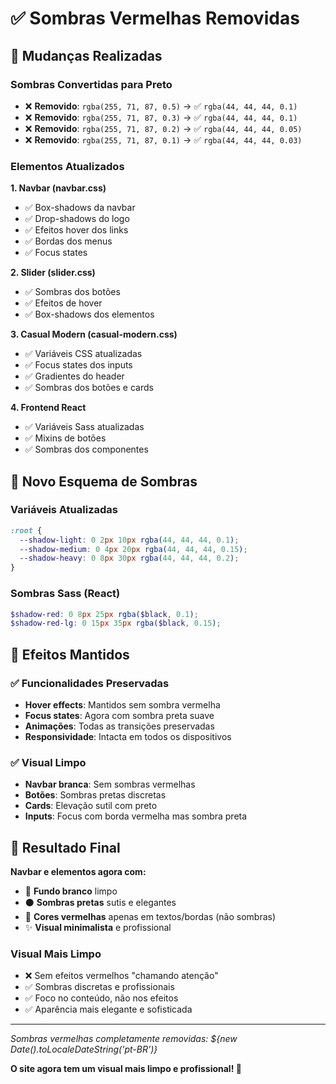 # ✅ Sombras Vermelhas Removidas

## 🎯 Mudanças Realizadas

### Sombras Convertidas para Preto
- ❌ **Removido**: `rgba(255, 71, 87, 0.5)` → ✅ `rgba(44, 44, 44, 0.1)`
- ❌ **Removido**: `rgba(255, 71, 87, 0.3)` → ✅ `rgba(44, 44, 44, 0.1)`  
- ❌ **Removido**: `rgba(255, 71, 87, 0.2)` → ✅ `rgba(44, 44, 44, 0.05)`
- ❌ **Removido**: `rgba(255, 71, 87, 0.1)` → ✅ `rgba(44, 44, 44, 0.03)`

### Elementos Atualizados

**1. Navbar (navbar.css)**
- ✅ Box-shadows da navbar
- ✅ Drop-shadows do logo
- ✅ Efeitos hover dos links
- ✅ Bordas dos menus
- ✅ Focus states

**2. Slider (slider.css)**
- ✅ Sombras dos botões
- ✅ Efeitos de hover
- ✅ Box-shadows dos elementos

**3. Casual Modern (casual-modern.css)**
- ✅ Variáveis CSS atualizadas
- ✅ Focus states dos inputs
- ✅ Gradientes do header
- ✅ Sombras dos botões e cards

**4. Frontend React**
- ✅ Variáveis Sass atualizadas
- ✅ Mixins de botões
- ✅ Sombras dos componentes

## 🎨 Novo Esquema de Sombras

### Variáveis Atualizadas
```css
:root {
  --shadow-light: 0 2px 10px rgba(44, 44, 44, 0.1);
  --shadow-medium: 0 4px 20px rgba(44, 44, 44, 0.15);
  --shadow-heavy: 0 8px 30px rgba(44, 44, 44, 0.2);
}
```

### Sombras Sass (React)
```scss
$shadow-red: 0 8px 25px rgba($black, 0.1);
$shadow-red-lg: 0 15px 35px rgba($black, 0.15);
```

## 🔧 Efeitos Mantidos

### ✅ Funcionalidades Preservadas
- **Hover effects**: Mantidos sem sombra vermelha
- **Focus states**: Agora com sombra preta suave
- **Animações**: Todas as transições preservadas
- **Responsividade**: Intacta em todos os dispositivos

### ✅ Visual Limpo
- **Navbar branca**: Sem sombras vermelhas
- **Botões**: Sombras pretas discretas
- **Cards**: Elevação sutil com preto
- **Inputs**: Focus com borda vermelha mas sombra preta

## 🎯 Resultado Final

**Navbar e elementos agora com:**
- 🤍 **Fundo branco** limpo
- ⚫ **Sombras pretas** sutis e elegantes
- 🔴 **Cores vermelhas** apenas em textos/bordas (não sombras)
- ✨ **Visual minimalista** e profissional

### Visual Mais Limpo
- ❌ Sem efeitos vermelhos "chamando atenção"
- ✅ Sombras discretas e profissionais
- ✅ Foco no conteúdo, não nos efeitos
- ✅ Aparência mais elegante e sofisticada

---

*Sombras vermelhas completamente removidas: ${new Date().toLocaleDateString('pt-BR')}*

**O site agora tem um visual mais limpo e profissional! 🌟**

